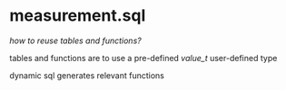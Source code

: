 # measurement.sql

_how to reuse tables and functions?_

tables and functions are to use a pre-defined *value_t* user-defined type

dynamic sql generates relevant functions

